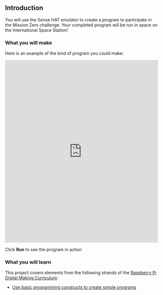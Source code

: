 ## Introduction

You will use the Sense HAT emulator to create a program to participate in the Mission Zero challenge. Your completed program will be run in space on the International Space Station!

### What you will make

Here is an example of the kind of program you could make:

<iframe src="https://trinket.io/embed/python/069f6138f7?outputOnly=true" width="100%" height="600" frameborder="0" marginwidth="0" marginheight="0" allowfullscreen></iframe>

Click **Run** to see the program in action

### What you will learn

This project covers elements from the following strands of the [Raspberry Pi Digital Making Curriculum](http://rpf.io/curriculum):

+ [Use basic programming constructs to create simple programs](https://curriculum.raspberrypi.org/programming/creator/)
